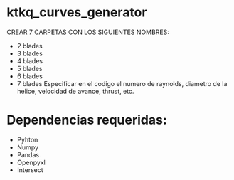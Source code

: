 # ktkq_curves_generator

CREAR 7 CARPETAS CON LOS SIGUIENTES NOMBRES:
* 2 blades
* 3 blades
* 4 blades
* 5 blades
* 6 blades
* 7 blades
Especificar en el codigo el numero de raynolds, diametro de la helice, velocidad de avance, thrust, etc.

# Dependencias requeridas:
* Pyhton
* Numpy
* Pandas
* Openpyxl
* Intersect
